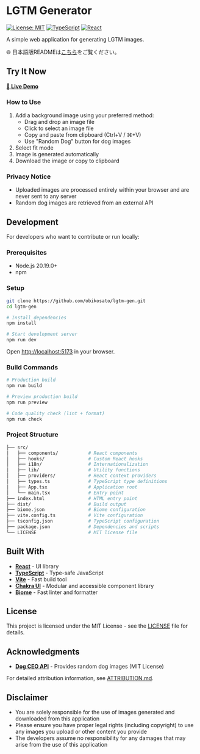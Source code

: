 # LGTM Generator

[![License: MIT](https://img.shields.io/badge/License-MIT-yellow.svg)](https://opensource.org/licenses/MIT)
[![TypeScript](https://img.shields.io/badge/%3C%2F%3E-TypeScript-%230074c1.svg)](https://www.typescriptlang.org/)
[![React](https://img.shields.io/badge/-React-61DAFB?logo=react&logoColor=white)](https://reactjs.org/)

A simple web application for generating LGTM images.

🌐 日本語版READMEは[こちら](README_ja.md)をご覧ください。

## Try It Now

**[🚀 Live Demo](https://obikosato.github.io/lgtm-gen/)**

### How to Use

1. Add a background image using your preferred method:
   - Drag and drop an image file
   - Click to select an image file
   - Copy and paste from clipboard (Ctrl+V / ⌘+V)
   - Use "Random Dog" button for dog images
2. Select fit mode
3. Image is generated automatically
4. Download the image or copy to clipboard

### Privacy Notice

- Uploaded images are processed entirely within your browser and are never sent to any server
- Random dog images are retrieved from an external API

## Development

For developers who want to contribute or run locally:

### Prerequisites

- Node.js 20.19.0+
- npm

### Setup

```bash
git clone https://github.com/obikosato/lgtm-gen.git
cd lgtm-gen

# Install dependencies
npm install

# Start development server
npm run dev
```

Open <http://localhost:5173> in your browser.

### Build Commands

```bash
# Production build
npm run build

# Preview production build
npm run preview

# Code quality check (lint + format)
npm run check
```

### Project Structure

```sh
├── src/
│   ├── components/           # React components
│   ├── hooks/                # Custom React hooks
│   ├── i18n/                 # Internationalization
│   ├── lib/                  # Utility functions
│   ├── providers/            # React context providers
│   ├── types.ts              # TypeScript type definitions
│   ├── App.tsx               # Application root
│   └── main.tsx              # Entry point
├── index.html                # HTML entry point
├── dist/                     # Build output
├── biome.json                # Biome configuration
├── vite.config.ts            # Vite configuration
├── tsconfig.json             # TypeScript configuration
├── package.json              # Dependencies and scripts
└── LICENSE                   # MIT license file
```

## Built With

- **[React](https://reactjs.org/)** - UI library
- **[TypeScript](https://www.typescriptlang.org/)** - Type-safe JavaScript
- **[Vite](https://vitejs.dev/)** - Fast build tool
- **[Chakra UI](https://chakra-ui.com/)** - Modular and accessible component library
- **[Biome](https://biomejs.dev/)** - Fast linter and formatter

## License

This project is licensed under the MIT License - see the [LICENSE](LICENSE) file for details.

## Acknowledgments

- **[Dog CEO API](https://github.com/ElliottLandsborough/dog-ceo-api)** - Provides random dog images (MIT License)

For detailed attribution information, see [ATTRIBUTION.md](ATTRIBUTION.md).

## Disclaimer

- You are solely responsible for the use of images generated and downloaded from this application
- Please ensure you have proper legal rights (including copyright) to use any images you upload or other content you provide
- The developers assume no responsibility for any damages that may arise from the use of this application
